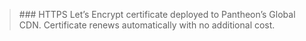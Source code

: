 <blockquote class="block-success">
### HTTPS
<span class="glyphicons glyphicons-ok text-success"></span> Let’s Encrypt certificate deployed to Pantheon’s Global CDN. Certificate renews automatically with no additional cost.</blockquote>
